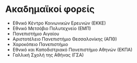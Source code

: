 # Ακαδημαϊκοί φορείς

- Εθνικό Κέντρο Κοινωνικών Ερευνών (ΕΚΚΕ)
- Εθνικό Μετσόβιο Πολυτεχνείο (ΕΜΠ)
- Πανεπιστήμιο Αιγαίου
- Αριστοτέλειο Πανεπιστήμιο Θεσσαλονίκης (ΑΠΘ)
- Χαροκόπειο Πανεπιστήμιο
- Εθνικό και Καποδιστριακό Πανεπιστήμιο Αθηνών (ΕΚΠΑ)
- Γαλλική Σχολή της Αθήνας (ΓΣΑ)
